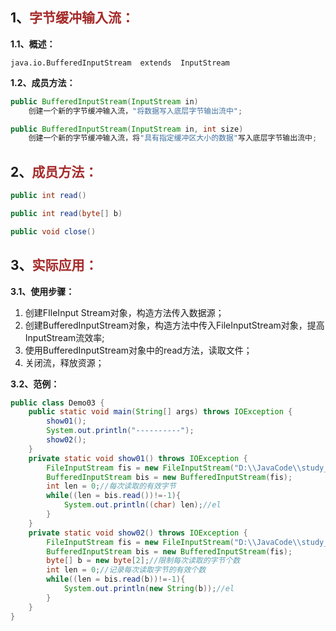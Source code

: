 ## 1、<span style="color:brown">字节缓冲输入流：</span>

**1.1、概述：**

`java.io.BufferedInputStream  extends  InputStream`

**1.2、成员方法：**

<!--这里可以是InputStream抽象类对象, 或者子类FileInputStream, 一般采用后者-->

```java
public BufferedInputStream(InputStream in)
    创建一个新的字节缓冲输入流，"将数据写入底层字节输出流中";
```

```java
public BufferedInputStream(InputStream in, int size)
    创建一个新的字节缓冲输入流，将"具有指定缓冲区大小的数据"写入底层字节输出流中;
```



## 2、<span style="color:brown">成员方法：</span>

```java
public int read()
```

```java
public int read(byte[] b)
```

```java
public void close()
```



## 3、<span style="color:brown">实际应用：</span>

**3.1、使用步骤：**

1. 创建FIleInput Stream对象，构造方法传入数据源；
2. 创建BufferedInputStream对象，构造方法中传入FileInputStream对象，提高InputStream流效率;
3. 使用BufferedInputStream对象中的read方法，读取文件；
4. 关闭流，释放资源；

**3.2、范例：**

```java
public class Demo03 {
    public static void main(String[] args) throws IOException {
        show01();
        System.out.println("----------");
        show02();
    }
    private static void show01() throws IOException {
        FileInputStream fis = new FileInputStream("D:\\JavaCode\\study_code\\start_code\\Learning\\a.txt");
        BufferedInputStream bis = new BufferedInputStream(fis);
        int len = 0;//每次读取的有效字节
        while((len = bis.read())!=-1){
            System.out.println((char) len);//el
        }
    }
    private static void show02() throws IOException {
        FileInputStream fis = new FileInputStream("D:\\JavaCode\\study_code\\start_code\\Learning\\a.txt");
        BufferedInputStream bis = new BufferedInputStream(fis);
        byte[] b = new byte[2];//限制每次读取的字节个数
        int len = 0;//记录每次读取字节的有效个数
        while((len = bis.read(b))!=-1){
            System.out.println(new String(b));//el
        }
    }
}
```
